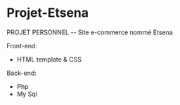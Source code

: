 # Projet-Etsena
PROJET PERSONNEL -- Site e-commerce nommé Etsena

Front-end:
- HTML template & CSS

Back-end:
- Php
- My Sql

